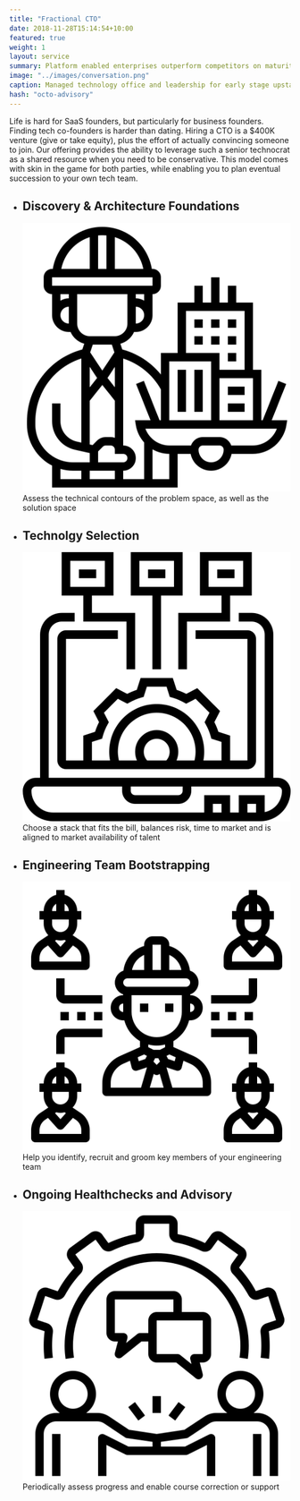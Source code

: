 ```yaml
---
title: "Fractional CTO"
date: 2018-11-28T15:14:54+10:00
featured: true
weight: 1
layout: service
summary: Platform enabled enterprises outperform competitors on maturity indices, including IT agility, Customer Experience & Cost of operations. Platformatory can enable you to forge a strong cloud native backbone & platform definition fit to your business domain.
image: "../images/conversation.png"
caption: Managed technology office and leadership for early stage upstarts, particulatly SaaS and PaaS.
hash: "octo-advisory"
---
```


Life is hard for SaaS founders, but particularly for business founders. Finding tech co-founders is harder than dating. Hiring a CTO is a $400K venture (give or take equity), plus the effort of actually convincing someone to join. Our offering provides the ability to leverage such a senior technocrat as a shared resource when you need to be conservative. This model comes with skin in the game for both parties, while enabling you to plan eventual succession to your own tech team.

* <div class="text-center platform-strategy"><h2 >Discovery & Architecture Foundations</h2><span class="icon-serv py-2"><img src="../images/icons/architect.png" /></span>Assess the technical contours of the problem space, as well as the solution space</div>
* <div class="text-center platform-strategy"><h2 >Technolgy Selection</h2><span class="icon-serv py-2"><img src="../images/icons/technology.png" /></span>Choose a stack that fits the bill, balances risk, time to market and is aligned to market availability of talent</div>
* <div class="text-center platform-strategy"><h2 >Engineering Team Bootstrapping</h2><span class="icon-serv py-2"><img src="../images/icons/team.png" /></span>Help you identify, recruit and groom key members of your engineering team</div>
* <div class="text-center platform-strategy"><h2 >Ongoing Healthchecks and Advisory</h2><span class="icon-serv py-2"><img src="../images/icons/counseling.png" /></span>Periodically assess progress and enable course correction or support</div>




